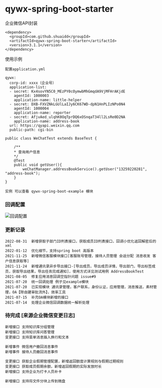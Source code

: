 # qywx-spring-boot-starter
企业微信API封装
``` 
<dependency>
  <groupId>com.github.shuaidd</groupId>
  <artifactId>qywx-spring-boot-starter</artifactId>
  <version>3.1.1</version>
</dependency>

```

使用示例
``` 
配置application.yml

qywx:
  corp-id: xxxx（企业号）
  application-list:
  - secret: Kx4sovYN5C0_MEzPY0cOymwbMhGmqdA9VjMFHrAKjdE
    agentId: 1000003
    application-name: little-helper
  - secret: DXB-FXVZNkLGUlLaIJy6CK67WD-dpN1HnPLIzNPo0N4
    agentId: 1000004
    application-name: reporter
  - secret: AfjvAed_ulqhK0OqTprDQ6xOSnqaT34ll2LsRe0D2NA
    application-name: address-book
  url: https://qyapi.weixin.qq.com
  public-path: cgi-bin

```
``` 
public class WeChatTest extends BaseTest {

    /**
    * 查询用户信息
    */
    @Test
    public void getUser(){
        weChatManager.addressBookService().getUser("13259220281", "address-book");
    }
}

实例 可以查看 qywx-spring-boot-example 模块
```

### 回调配置
![回调配置](https://upload-images.jianshu.io/upload_images/26817983-13eab16b4f158217.jpg?imageMogr2/auto-orient/strip%7CimageView2/2/w/1240)

### 更新记录
``` 
2022-08-31  新增获取子部门ID列表接口，获取成员ID列表接口，回调小优化返回解密后的xml
2022-01-12  优化细节，支持spring boot 高版本
2021-11-25  新增微信客服模块接口[客服账号管理，接待人员管理 会话分配 消息收发 客户信息获取等]
2021-11-24  新增通讯录异步导出接口-[导出成员，导出成员详情，导出部门，导出标签成员，获取导出结果，导出任务完成通知]，使用方式详见测试用例 AddressBookTest
2021-08-05  修复应用消息回调空指针问题 issue#9 
2021-07-20  统一回调处理 例子见example模块
2021-07-20  已实现模块 通讯录管理，客户联系，身份认证，应用管理，消息推送，素材管理，OA【除自建审批流外】，效率工具
2021-07-15  补充OA模块新增的接口
2021-07-14  处理企业微信回调数据统一解析处理
```

### 待完成 [来源企业微信变更日志]
```
新增接口 支持知识库分组管理
新增接口 支持知识库问答管理 
变更接口 支持菜单消息插入换行和文本 

新增事件 微信用户撤回消息事件
新增事件 接待人员撤回消息事件

变更接口 获取企业假期管理配置，新增返回额度计算规则与假期过期规则 
变更接口 获取成员假期余额，新增返回假期的实际发放时长 
新增接口 支持企业为打卡人员补卡 

新增接口 支持将文件分块上传到微盘
```
